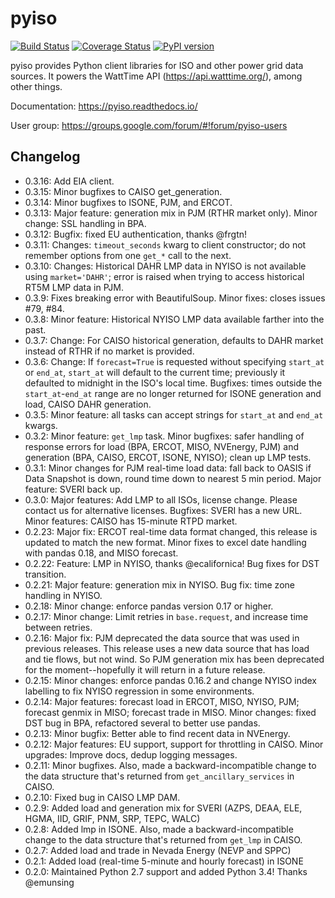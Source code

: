 pyiso
============

[![Build Status](https://travis-ci.org/WattTime/pyiso.svg?branch=master)](https://travis-ci.org/WattTime/pyiso)
[![Coverage Status](https://coveralls.io/repos/WattTime/pyiso/badge.png?branch=master)](https://coveralls.io/r/WattTime/pyiso?branch=master)
[![PyPI version](https://badge.fury.io/py/pyiso.svg)](https://badge.fury.io/py/pyiso)

pyiso provides Python client libraries for ISO and other power grid data sources.
It powers the WattTime API (https://api.watttime.org/), among other things.

Documentation: https://pyiso.readthedocs.io/

User group: https://groups.google.com/forum/#!forum/pyiso-users


Changelog
---------
* 0.3.16: Add EIA client.
* 0.3.15: Minor bugfixes to CAISO get_generation.
* 0.3.14: Minor bugfixes to ISONE, PJM, and ERCOT.
* 0.3.13: Major feature: generation mix in PJM (RTHR market only). Minor change: SSL handling in BPA.
* 0.3.12: Bugfix: fixed EU authentication, thanks @frgtn!
* 0.3.11: Changes: `timeout_seconds` kwarg to client constructor; do not remember options from one `get_*` call to the next.
* 0.3.10: Changes: Historical DAHR LMP data in NYISO is not available using `market='DAHR'`; error is raised when trying to access historical RT5M LMP data in PJM.
* 0.3.9: Fixes breaking error with BeautifulSoup. Minor fixes: closes issues #79, #84.
* 0.3.8: Minor feature: Historical NYISO LMP data available farther into the past.
* 0.3.7: Change: For CAISO historical generation, defaults to DAHR market instead of RTHR if no market is provided.
* 0.3.6: Change: If `forecast=True` is requested without specifying `start_at` or `end_at`, `start_at` will default to the current time; previously it defaulted to midnight in the ISO's local time. Bugfixes: times outside the `start_at`-`end_at` range are no longer returned for ISONE generation and load, CAISO DAHR generation.
* 0.3.5: Minor feature: all tasks can accept strings for `start_at` and `end_at` kwargs.
* 0.3.2: Minor feature: `get_lmp` task. Minor bugfixes: safer handling of response errors for load (BPA, ERCOT, MISO, NVEnergy, PJM) and generation (BPA, CAISO, ERCOT, ISONE, NYISO); clean up LMP tests.
* 0.3.1: Minor changes for PJM real-time load data: fall back to OASIS if Data Snapshot is down, round time down to nearest 5 min period. Major feature: SVERI back up.
* 0.3.0: Major features: Add LMP to all ISOs, license change. Please contact us for alternative licenses. Bugfixes: SVERI has a new URL. Minor features: CAISO has 15-minute RTPD market.
* 0.2.23: Major fix: ERCOT real-time data format changed, this release is updated to match the new format. Minor fixes to excel date handling with pandas 0.18, and MISO forecast.
* 0.2.22: Feature: LMP in NYISO, thanks @ecalifornica! Bug fixes for DST transition.
* 0.2.21: Major feature: generation mix in NYISO. Bug fix: time zone handling in NYISO.
* 0.2.18: Minor change: enforce pandas version 0.17 or higher.
* 0.2.17: Minor change: Limit retries in `base.request`, and increase time between retries.
* 0.2.16: Major fix: PJM deprecated the data source that was used in previous releases. This release uses a new data source that has load and tie flows, but not wind. So PJM generation mix has been deprecated for the moment--hopefully it will return in a future release.
* 0.2.15: Minor changes: enforce pandas 0.16.2 and change NYISO index labelling to fix NYISO regression in some environments.
* 0.2.14: Major features: forecast load in ERCOT, MISO, NYISO, PJM; forecast genmix in MISO; forecast trade in MISO. Minor changes: fixed DST bug in BPA, refactored several to better use pandas.
* 0.2.13: Minor bugfix: Better able to find recent data in NVEnergy.
* 0.2.12: Major features: EU support, support for throttling in CAISO. Minor upgrades: Improve docs, dedup logging messages.
* 0.2.11: Minor bugfixes. Also, made a backward-incompatible change to the data structure that's returned from `get_ancillary_services` in CAISO.
* 0.2.10: Fixed bug in CAISO LMP DAM.
* 0.2.9: Added load and generation mix for SVERI (AZPS, DEAA, ELE, HGMA, IID, GRIF, PNM, SRP, TEPC, WALC)
* 0.2.8: Added lmp in ISONE. Also, made a backward-incompatible change to the data structure that's returned from `get_lmp` in CAISO.
* 0.2.7: Added load and trade in Nevada Energy (NEVP and SPPC)
* 0.2.1: Added load (real-time 5-minute and hourly forecast) in ISONE
* 0.2.0: Maintained Python 2.7 support and added Python 3.4! Thanks @emunsing

